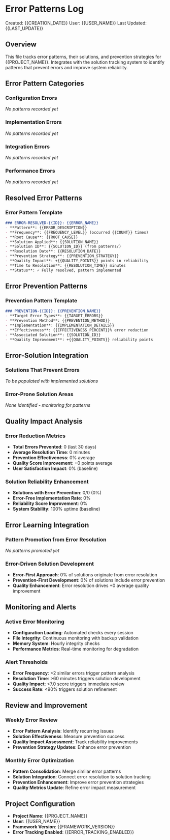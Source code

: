 # Error Patterns Log
Created: {{CREATION_DATE}}
User: {{USER_NAME}}
Last Updated: {{LAST_UPDATE}}

## Overview
This file tracks error patterns, their solutions, and prevention strategies for {{PROJECT_NAME}}. Integrates with the solution tracking system to identify patterns that prevent errors and improve system reliability.

## Error Pattern Categories

### Configuration Errors
*No patterns recorded yet*

### Implementation Errors
*No patterns recorded yet*

### Integration Errors
*No patterns recorded yet*

### Performance Errors
*No patterns recorded yet*

## Resolved Error Patterns

### Error Pattern Template
```markdown
### ERROR-RESOLVED-{{ID}}: {{ERROR_NAME}}
- **Pattern**: {{ERROR_DESCRIPTION}}
- **Frequency**: {{FREQUENCY_LEVEL}} (occurred {{COUNT}} times)
- **Root Cause**: {{ROOT_CAUSE}}
- **Solution Applied**: {{SOLUTION_NAME}}
- **Solution ID**: {{SOLUTION_ID}} (from patterns/)
- **Resolution Date**: {{RESOLUTION_DATE}}
- **Prevention Strategy**: {{PREVENTION_STRATEGY}}
- **Quality Impact**: +{{QUALITY_POINTS}} points in reliability
- **Time to Resolution**: {{RESOLUTION_TIME}} minutes
- **Status**: ✓ Fully resolved, pattern implemented
```

## Error Prevention Patterns

### Prevention Pattern Template
```markdown
### PREVENTION-{{ID}}: {{PREVENTION_NAME}}
- **Target Error Types**: {{TARGET_ERRORS}}
- **Prevention Method**: {{PREVENTION_METHOD}}
- **Implementation**: {{IMPLEMENTATION_DETAILS}}
- **Effectiveness**: {{EFFECTIVENESS_PERCENT}}% error reduction
- **Associated Solution**: {{SOLUTION_ID}}
- **Quality Improvement**: +{{QUALITY_POINTS}} reliability points
```

## Error-Solution Integration

### Solutions That Prevent Errors
*To be populated with implemented solutions*

### Error-Prone Solution Areas
*None identified - monitoring for patterns*

## Quality Impact Analysis

### Error Reduction Metrics
- **Total Errors Prevented**: 0 (last 30 days)
- **Average Resolution Time**: 0 minutes
- **Prevention Effectiveness**: 0% average
- **Quality Score Improvement**: +0 points average
- **User Satisfaction Impact**: 0% (baseline)

### Solution Reliability Enhancement
- **Solutions with Error Prevention**: 0/0 (0%)
- **Error-Free Implementation Rate**: 0%
- **Reliability Score Improvement**: 0%
- **System Stability**: 100% uptime (baseline)

## Error Learning Integration

### Pattern Promotion from Error Resolution
*No patterns promoted yet*

### Error-Driven Solution Development
- **Error-First Approach**: 0% of solutions originate from error resolution
- **Prevention-First Development**: 0% of solutions include error prevention
- **Quality Enhancement**: Error resolution drives +0 average quality improvement

## Monitoring and Alerts

### Active Error Monitoring
- **Configuration Loading**: Automated checks every session
- **File Integrity**: Continuous monitoring with backup validation
- **Memory System**: Hourly integrity checks
- **Performance Metrics**: Real-time monitoring for degradation

### Alert Thresholds
- **Error Frequency**: >2 similar errors trigger pattern analysis
- **Resolution Time**: >60 minutes triggers solution development
- **Quality Impact**: <7.0 score triggers immediate review
- **Success Rate**: <90% triggers solution refinement

## Review and Improvement

### Weekly Error Review
- **Error Pattern Analysis**: Identify recurring issues
- **Solution Effectiveness**: Measure prevention success
- **Quality Impact Assessment**: Track reliability improvements
- **Prevention Strategy Updates**: Enhance error prevention

### Monthly Error Optimization
- **Pattern Consolidation**: Merge similar error patterns
- **Solution Integration**: Connect error resolution to solution tracking
- **Prevention Enhancement**: Improve error prevention strategies
- **Quality Metrics Update**: Refine error impact measurement

## Project Configuration
- **Project Name**: {{PROJECT_NAME}}
- **User**: {{USER_NAME}}
- **Framework Version**: {{FRAMEWORK_VERSION}}
- **Error Tracking Enabled**: {{ERROR_TRACKING_ENABLED}}
